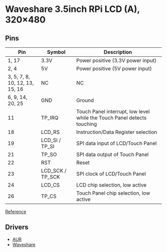 # Waveshare 3.5inch RPi LCD (A), 320×480

## Pins

Pin                            | Symbol           | Description
-------------------------------|------------------|--------
1, 17                          | 3.3V             | Power positive (3.3V power input)
2, 4                           | 5V               | Power positive (5V power input)
3, 5, 7, 8, 10, 12, 13, 15, 16 | NC               | NC
6, 9, 14, 20, 25               | GND              | Ground
11                             | TP_IRQ           | Touch Panel interrupt, low level while the Touch Panel detects touching
18                             | LCD_RS           | Instruction/Data Register selection
19                             | LCD_SI / TP_SI   | SPI data input of LCD/Touch Panel
21                             | TP_SO            | SPI data output of Touch Panel
22                             | RST              | Reset
23                             | LCD_SCK / TP_SCK |  SPI clock of LCD/Touch Panel
24                             | LCD_CS           | LCD chip selection, low active
26                             | TP_CS            | Touch Panel chip selection, low active

[Reference](https://www.waveshare.com/product/3.5inch-RPi-LCD-A.htm)

## Drivers

- [AUR](https://aur.archlinux.org/packages/waveshare35a/)
- [Waveshare](https://www.waveshare.com/wiki/3.5inch_RPi_LCD_(A)#Driver)
